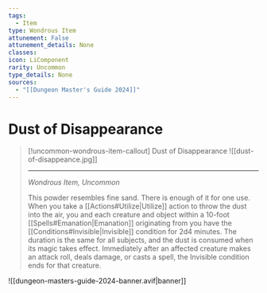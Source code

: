 ```yaml
---
tags:
  - Item
type: Wondrous Item
attunement: False
attunement_details: None
classes:
icon: LiComponent
rarity: Uncommon
type_details: None
sources: 
  - "[[Dungeon Master's Guide 2024]]"
---
```

# Dust of Disappearance
>[!uncommon-wondrous-item-callout] Dust of Disappearance
>![[dust-of-disappeance.jpg]]
>
>- - -
>_Wondrous Item, Uncommon_
>
>This powder resembles fine sand. There is enough of it for one use. When you take a [[Actions#Utilize\|Utilize]] action to throw the dust into the air, you and each creature and object within a 10-foot [[Spells#Emanation\|Emanation]] originating from you have the [[Conditions#Invisible\|Invisible]] condition for 2d4 minutes. The duration is the same for all subjects, and the dust is consumed when its magic takes effect. Immediately after an affected creature makes an attack roll, deals damage, or casts a spell, the Invisible condition ends for that creature.
>


![[dungeon-masters-guide-2024-banner.avif|banner]]